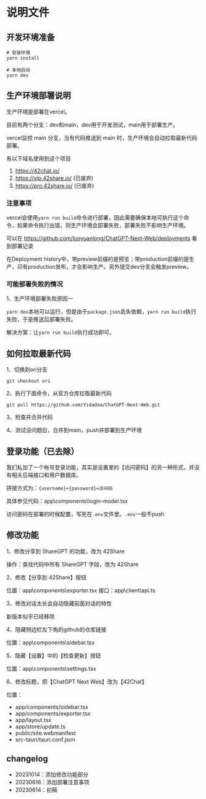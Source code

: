 # 说明文件

## 开发环境准备

```
# 安装环境
yarn install

# 本地启动
yarn dev
```

## 生产环境部署说明

生产环境是部署在vercel。

目前有两个分支：dev和main，dev用于开发测试，main用于部署生产。

vercel监控 main 分支，当有代码推送到 main 时，生产环境会自动拉取最新代码部署。

有以下域名使用到这个项目

1. https://42chat.io/
2. https://vip.42share.io/ (已废弃)
3. https://pro.42share.io/ (已废弃)

### 注意事项

vercel会使用`yarn run build`命令进行部署，因此需要确保本地可执行这个命令，如果命令执行出错，则生产环境会部署失败，部署失败不影响生产环境。

可以在 https://github.com/luoyuanlong/ChatGPT-Next-Web/deployments 看到部署记录

在Deployment history中，带preview前缀的是预览；带production前缀的是生产，只有production发布，才会影响生产。另外提交dev分支会触发preview。

### 可能部署失败的情况

1、生产环境部署失败原因一

`yarn dev`本地可以运行，但是由于`package.json`丢失依赖，`yarn run build`执行失败，于是推送后部署失败。

解决方案：让`yarn run build`执行成功即可。

## 如何拉取最新代码

1、切换到ori分支

```
git checkout ori
```

2、执行下面命令，从官方仓库拉取最新代码

```
git pull https://github.com/Yidadaa/ChatGPT-Next-Web.git
```

3、检查并合并代码

4、测试没问题后，合并到main，push并部署到生产环境

## 登录功能（已去除）

我们私加了一个帐号登录功能，其实是设置里的【访问密码】的另一种形式，并没有相关后端接口和用户数据库。

拼接方式为：`{username}+{password}=访问码`

具体参见代码：app\components\login-model.tsx

访问密码在部署的时候配置，写死在`.env`文件里。`.env`一般不push

## 修改功能

1、修改分享到 ShareGPT 的功能，改为 42Share

操作：查找代码中所有 ShareGPT 字段，改为 42Share

2、修改【分享到 42Share】按钮

位置：app\components\exporter.tsx
接口：app\client\api.ts

3、修改对话太长会自动隐藏前面对话的特性

新版本似乎已经移除

4、隐藏侧边栏左下角的github的仓库链接

位置：app\components\sidebar.tsx

5、隐藏【设置】中的【检查更新】按钮

位置：app\components\settings.tsx

6、修改标题，把【ChatGPT Next Web】改为【42Chat】

位置：

- app/components/sidebar.tsx
- app/components/exporter.tsx
- app/layout.tsx
- app/store/update.ts
- public/site.webmanifest
- src-tauri/tauri.conf.json

## changelog

- 20231014：添加修改功能部分
- 20230616：添加部署注意事项
- 20230614：初稿
